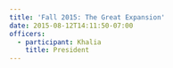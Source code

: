 ```yaml
---
title: 'Fall 2015: The Great Expansion'
date: 2015-08-12T14:11:50-07:00
officers:
  - participant: Khalia
    title: President
---
```


